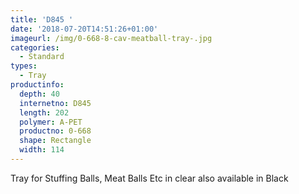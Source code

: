 ```yaml
---
title: 'D845 '
date: '2018-07-20T14:51:26+01:00'
imageurl: /img/0-668-8-cav-meatball-tray-.jpg
categories:
  - Standard
types:
  - Tray
productinfo:
  depth: 40
  internetno: D845
  length: 202
  polymer: A-PET
  productno: 0-668
  shape: Rectangle
  width: 114
---
```

Tray for Stuffing Balls, Meat Balls Etc in clear also available in Black
